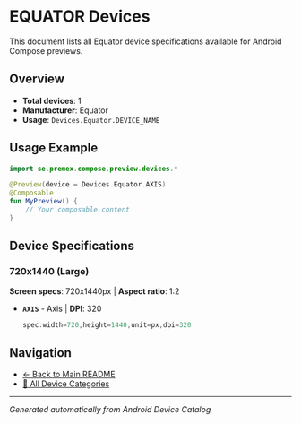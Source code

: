 # EQUATOR Devices

This document lists all Equator device specifications available for Android Compose previews.

## Overview

- **Total devices**: 1
- **Manufacturer**: Equator
- **Usage**: `Devices.Equator.DEVICE_NAME`

## Usage Example

```kotlin
import se.premex.compose.preview.devices.*

@Preview(device = Devices.Equator.AXIS)
@Composable
fun MyPreview() {
    // Your composable content
}
```

## Device Specifications

### 720x1440 (Large)

**Screen specs**: 720x1440px | **Aspect ratio**: 1:2

- **`AXIS`** - Axis | **DPI**: 320
  ```kotlin
  spec:width=720,height=1440,unit=px,dpi=320
  ```

## Navigation

- [← Back to Main README](../../README.md)
- [📱 All Device Categories](../README.md)

---
*Generated automatically from Android Device Catalog*
